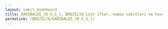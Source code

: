 ```yaml
---
layout: vakit_dashboard
title: GARIBALDI_(R_G_S_), BREZILYA için iftar, namaz vakitleri ve hava durumu - ilçe/eyalet seç
permalink: /BREZILYA/GARIBALDI_(R_G_S_)/
---
```


<script type="text/javascript">
  var GLOBAL_COUNTRY = 'BREZILYA';
  var GLOBAL_CITY = 'GARIBALDI_(R_G_S_)';
  var GLOBAL_STATE = '';
  var lat = 72;
  var lon = 21;
</script>
